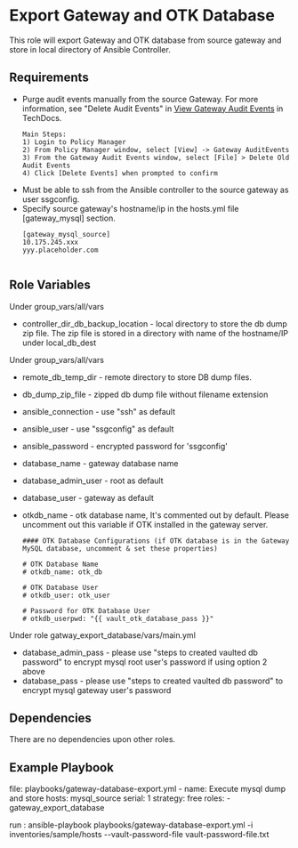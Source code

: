 Export Gateway and OTK Database
======================

This role will export Gateway and OTK database from source gateway and store in local directory of Ansible Controller. 

Requirements
------------
* Purge audit events manually from the source Gateway. For more information, see "Delete Audit Events" in [View Gateway Audit Events](https://techdocs.broadcom.com/content/broadcom/techdocs/us/en/ca-enterprise-software/layer7-api-management/api-gateway/10-0/security-configuration-in-policy-manager/tasks-menu-security-options/view-gateway-audit-events.html) in TechDocs. 
    ```
    Main Steps:
    1) Login to Policy Manager
    2) From Policy Manager window, select [View] -> Gateway AuditEvents
    3) From the Gateway Audit Events window, select [File] > Delete Old Audit Events
    4) Click [Delete Events] when prompted to confirm
  
     ```  
* Must be able to ssh from the Ansible controller to the source gateway as user ssgconfig. 
* Specify source gateway's hostname/ip in the hosts.yml file [gateway_mysql] section.
    ``` 
    [gateway_mysql_source]
    10.175.245.xxx
    yyy.placeholder.com
     
     ```  

Role Variables
--------------
Under group_vars/all/vars
* controller_dir_db_backup_location - local directory to store the db dump zip file. The zip file is stored in a directory with name of the hostname/IP under local_db_dest

Under group_vars/all/vars
* remote_db_temp_dir - remote directory to store DB dump files.
* db_dump_zip_file - zipped db dump file without filename extension

* ansible_connection - use "ssh" as default
* ansible_user - use "ssgconfig" as default
* ansible_password - encrypted password for 'ssgconfig'

* database_name - gateway database name
* database_admin_user - root as default
* database_user - gateway as default

* otkdb_name - otk database name, It's commented out by default. Please uncomment out this variable if OTK installed in the gateway server. 

    ```
    #### OTK Database Configurations (if OTK database is in the Gateway MySQL database, uncomment & set these properties)
    
    # OTK Database Name
    # otkdb_name: otk_db
    
    # OTK Database User
    # otkdb_user: otk_user
    
    # Password for OTK Database User
    # otkdb_userpwd: "{{ vault_otk_database_pass }}"
    ```
 
Under role gatway_export_database/vars/main.yml
* database_admin_pass - please use "steps to created vaulted db password" to encrypt mysql root user's password if using option 2 above
* database_pass - please use "steps to created vaulted db password" to encrypt mysql gateway user's password

Dependencies
------------
There are no dependencies upon other roles.

Example Playbook
------------
file: playbooks/gateway-database-export.yml
    - name: Execute mysql dump and store
      hosts: mysql_source 
      serial: 1
      strategy: free
      roles:
        - gateway_export_database 

run : ansible-playbook playbooks/gateway-database-export.yml -i inventories/sample/hosts --vault-password-file vault-password-file.txt
